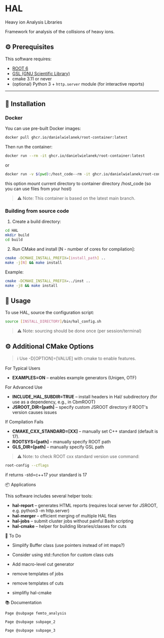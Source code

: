 # HAL
Heavy ion Analysis Libraries

Framework for analysis of the collisions of heavy ions. 

## ⚙️ Prerequisites
This software requires:
 
- [ROOT 6](https://root.cern/)
- [GSL (GNU Scientific Library)](https://www.gnu.org/software/gsl/)
- cmake 3.11 or never
- (optional) Python 3 + `http.server` module (for interactive reports)
 
---

## 🐳 Installation

### Docker

You can use pre-built Docker images:

```bash
docker pull ghcr.io/danielwielanek/root-container:latest
```

Then run the container:

```bash
docker run --rm -it ghcr.io/danielwielanek/root-container:latest
```

or

```bash
docker run -v $(pwd):/host_code--rm -it ghcr.io/danielwielanek/root-container:latest
```

this option mount current directory to container directory /host_code (so you can use files from your host)


> ⚠️ Note: This container is based on the latest main branch.

### Building from source code

1. Create a build directory:

```bash
cd HAL
mkdir build
cd build
```

2. Run CMake and install [N - number of cores for compilation]:

```bash
cmake -DCMAKE_INSTALL_PREFIX=[install_path] ..
make -j[N] && make install
```

Example:

```bash
cmake -DCMAKE_INSTALL_PREFIX=../inst ..
make -j8 && make install
```

## 🚀 Usage

To use HAL, source the configuration script:

```bash
source [INSTALL_DIRECTORY]/bin/hal_config.sh
```

> ⚠️ Note: sourcing should be done once (per session/terminal)


## ⚙️ Additional CMake Options

> ℹ️ Use -D[OPTION]=[VALUE] with cmake to enable features.

For Typical Users
 * **EXAMPLES=ON** – enables example generators (Unigen, OTF)

For Advanced Use
 * **INCLUDE_HAL_SUBDIR=TRUE** – install headers in Hal/ subdirectory (for use as a dependency, e.g., in CbmROOT)
 * **JSROOT_DIR=[path]** – specify custom JSROOT directory if ROOT's version causes issues

If Compilation Fails
 * **CMAKE_CXX_STANDARD=[XX]** – manually set C++ standard (default is 17).
 * **ROOTSYS=[path]** – manually specify ROOT path
 * **GLS_DIR=[path]** – manually specify GSL path

>   ⚠️ Note: to check ROOT cxx standard version use command:

```bash
root-config --cflags
```

if returns -std=c++17 your standard is 17

📦 Applications

This software includes several helper tools:

 * **hal-report** – generates HTML reports (requires local server for JSROOT, e.g. python3 -m http.server)
 * **hal-merger** – efficient merging of multiple HAL files
 * **hal-jobs** – submit cluster jobs without painful Bash scripting
 * **hal-cmake** – helper for building libraries/classes for cuts

📝 To Do
   * Simplify Buffer class (use pointers instead of int maps?)
   * Consider using std::function for custom class cuts
   * Add macro-level cut generator
   
   * remove templates of jobs
   * remove templates of cuts 
   * simplifiy hal-cmake

📚 Documentation

    Page @subpage femto_analysis

    Page @subpage subpage_2

    Page @subpage subpage_3
